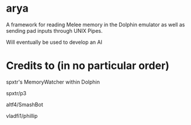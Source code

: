 # arya
A framework for reading Melee memory in the Dolphin emulator as well as sending pad inputs through UNIX Pipes.

Will eventually be used to develop an AI 
# Credits to (in no particular order)
spxtr's MemoryWatcher within Dolphin

spxtr/p3

altf4/SmashBot

vladfi1/phillip
